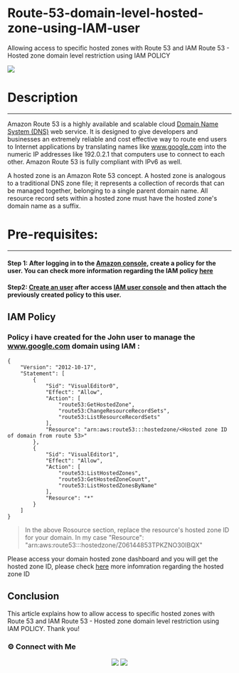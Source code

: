 # Route-53-domain-level-hosted-zone-using-IAM-user
Allowing access to specific hosted zones with Route 53 and IAM Route 53 - Hosted zone domain level restriction using IAM POLICY

![](https://i.ibb.co/QvyqjJ2/hosted.png)

# Description
-------------------------------------------------- 

Amazon Route 53 is a highly available and scalable cloud [Domain Name System (DNS)](https://aws.amazon.com/route53/what-is-dns/) web service. It is designed to give developers and businesses an extremely reliable and cost effective way to route end users to Internet applications by translating names like www.google.com into the numeric IP addresses like 192.0.2.1 that computers use to connect to each other. Amazon Route 53 is fully compliant with IPv6 as well.

A hosted zone is an Amazon Rote 53 concept. A hosted zone is analogous to a traditional DNS zone file; it represents a collection of records that can be managed together, belonging to a single parent domain name. All resource record sets within a hosted zone must have the hosted zone's domain name as a suffix.


# Pre-requisites:
-------------------------------------------------- 

#### Step 1: After logging in to the [Amazon console](https://console.aws.amazon.com/iamv2/home?#/policies), create a policy for the user. You can check more information regarding the IAM policy [here](https://docs.aws.amazon.com/IAM/latest/UserGuide/access_policies.html)

#### Step2: [Create an user](https://docs.aws.amazon.com/IAM/latest/UserGuide/id_users_create.html) after access [IAM user console](https://console.aws.amazon.com/iamv2/home?#/users) and then attach the previously created policy to this user.

IAM Policy
-------------------------------------------------- 

### Policy i have created for the John user to manage the www.google.com domain using IAM :


```
{
    "Version": "2012-10-17",
    "Statement": [
        {
            "Sid": "VisualEditor0",
            "Effect": "Allow",
            "Action": [
                "route53:GetHostedZone",
                "route53:ChangeResourceRecordSets",
                "route53:ListResourceRecordSets"
            ],
            "Resource": "arn:aws:route53:::hostedzone/<Hosted zone ID of domain from route 53>"
        },
        {
            "Sid": "VisualEditor1",
            "Effect": "Allow",
            "Action": [
                "route53:ListHostedZones",
                "route53:GetHostedZoneCount",
                "route53:ListHostedZonesByName"
            ],
            "Resource": "*"
        }
    ]
}
```


> In the above Rosource section, replace the resource's hosted zone ID for your domain. In my case "Resource": "arn:aws:route53:::hostedzone/Z06144853TPKZNO30IBQX"


Please access your domain hosted zone dashboard and you will get the hosted zone ID, please check [here](https://i.ibb.co/Zfb9C7Y/image.png) more infomration regarding the hosted zone ID


## Conclusion

This article explains how to allow access to specific hosted zones with Route 53 and IAM Route 53 - Hosted zone domain level restriction using IAM POLICY. Thank you!

### ⚙️ Connect with Me
<p align="center">
<a href="https://www.instagram.com/iamvyjith/"><img src="https://img.shields.io/badge/Instagram-E4405F?style=for-the-badge&logo=instagram&logoColor=white"/></a>
<a href="https://www.linkedin.com/in/vyjith-ks-3bb8b7173/"><img src="https://img.shields.io/badge/LinkedIn-0077B5?style=for-the-badge&logo=linkedin&logoColor=white"/></a>

